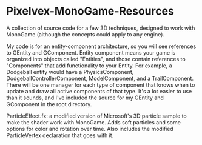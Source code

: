 # Pixelvex-MonoGame-Resources
A collection of source code for a few 3D techniques, designed to work with MonoGame (although the concepts could apply to any engine).

My code is for an entity-component architecture, so you will see references to GEntity and GComponent. Entity component means your game is organized into objects called "Entities", and those contain references to "Components" that add functionality to your Entity. For example, a Dodgeball entity would have a PhysicsComponent, DodgeballControllerComponent, ModelComponent, and a TrailComponent. There will be one manager for each type of component that knows when to update and draw all active components of that type. It's a lot easier to use than it sounds, and I've included the source for my GEntity and GComponent in the root directory.

ParticleEffect.fx: a modified version of Microsoft's 3D particle sample to make the shader work with MonoGame. Adds soft particles and some options for color and rotation over time. Also includes the modified ParticleVertex declaration that goes with it.

